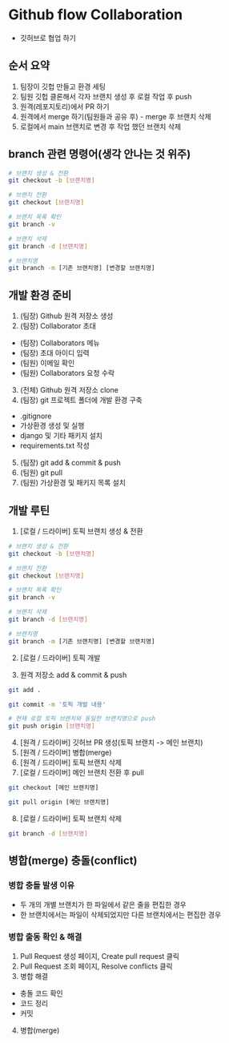 # Github flow Collaboration
- 깃허브로 협업 하기

## 순서 요약
1. 팀장이 깃헙 만들고 환경 세팅
2. 팀원 깃헙 클론해서 각자 브랜치 생성 후 로컬 작업 후 push
3. 원격(레포지토리)에서 PR 하기
4. 원격에서 merge 하기(팀원들과 공유 후) - merge 후 브랜치 삭제
5. 로컬에서 main 브랜치로 변경 후 작업 했던 브랜치 삭제 

## branch 관련 명령어(생각 안나는 것 위주)
```bash
# 브랜치 생성 & 전환
git checkout -b [브랜치명]

# 브랜치 전환
git checkout [브랜치명]

# 브랜치 목록 확인
git branch -v

# 브랜치 삭제
git branch -d [브랜치명]

# 브랜치명
git branch -m [기존 브랜치명] [변경할 브랜치명]
```


## 개발 환경 준비
1. (팀장) Github 원격 저장소 생성
2. (팀장) Collaborator 초대
- (팀장) Collaborators 메뉴
- (팀장) 초대 아이디 입력
- (팀원) 이메일 확인
- (팀원) Collaborators 요청 수락
3. (전체) Github 원격 저장소 clone
4. (팀장) git 프로젝트 폴더에 개발 환경 구축
- .gitignore
- 가상환경 생성 및 실행
- django 및 기타 패키지 설치
- requirements.txt 작성
5. (팀장) git add & commit & push
6. (팀원) git pull
7. (팀원) 가상환경 및 패키지 목록 설치

## 개발 루틴

1. [로컬 / 드라이버] 토픽 브랜치 생성 & 전환
```bash
# 브랜치 생성 & 전환
git checkout -b [브랜치명]

# 브랜치 전환
git checkout [브랜치명]

# 브랜치 목록 확인
git branch -v

# 브랜치 삭제
git branch -d [브랜치명]

# 브랜치명
git branch -m [기존 브랜치명] [변경할 브랜치명]
```

2. [로컬 / 드라이버] 토픽 개발

3. 원격 저장소 add & commit & push
```bash
git add .

git commit -m '토픽 개발 내용'

# 현재 로컬 토픽 브랜치와 동일한 브랜치명으로 push
git push origin [브랜치명]
```
4. [원격 / 드라이버] 깃허브 PR 생성(토픽 브랜치 -> 메인 브랜치)
5. [원격 / 드라이버] 병합(merge)
6. [원격 / 드라이버] 토픽 브랜치 삭제
7. [로컬 / 드라이버] 메인 브랜치 전환 후 pull

```bash
git checkout [메인 브랜치명]

git pull origin [메인 브랜치명]
```
8. [로컬 / 드라이버] 토픽 브랜치 삭제
```bash
git branch -d [브랜치명]
```

## 병합(merge) 충돌(conflict)
### 병합 충돌 발생 이유
- 두 개의 개별 브랜치가 한 파일에서 같은 줄을 편집한 경우
- 한 브랜치에서는 파일이 삭제되었지만 다른 브랜치에서는 편집한 경우
### 병합 출동 확인 & 해결
1. Pull Request 생성 페이지, Create pull request 클릭
2. Pull Request 조회 페이지, Resolve conflicts 클릭
3. 병합 해결
- 충돌 코드 확인
- 코드 정리
- 커밋
4. 병합(merge)
